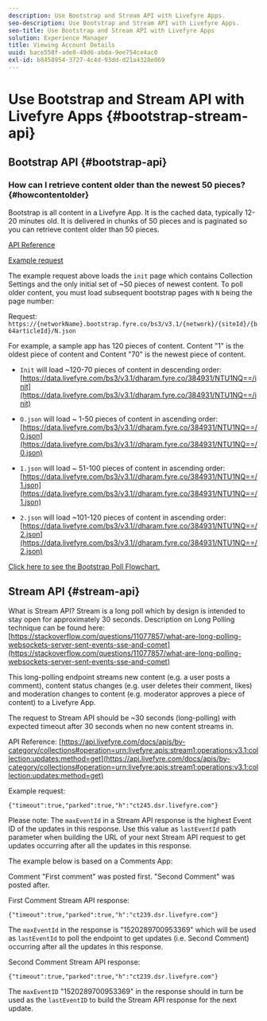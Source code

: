 ```yaml
---
description: Use Bootstrap and Stream API with Livefyre Apps.
seo-description: Use Bootstrap and Stream API with Livefyre Apps.
seo-title: Use Bootstrap and Stream API with Livefyre Apps
solution: Experience Manager
title: Viewing Account Details
uuid: bace558f-ade8-49d6-abda-9ee754ce4ac0
exl-id: b8458954-3727-4c4d-93dd-d21a4328e069
---
```

# Use Bootstrap and Stream API with Livefyre Apps {#bootstrap-stream-api}

## Bootstrap API {#bootstrap-api}

### How can I retrieve content older than the newest 50 pieces? {#howcontentolder}

Bootstrap is all content in a Livefyre App. It is the cached data, typically 12-20 minutes old. It is delivered in chunks of 50 pieces and is paginated so you can retrieve content older than 50 pieces.

[API Reference](https://api.livefyre.com/docs/apis/by-category/collections#operation=urn:livefyre:apis:bootstrap:operations:bs3:v3.1:network:site:article:init:method=get)

[Example request](https://data.livefyre.com/bs3/v3.1/dharam.fyre.co/384931/NTU1NQ==/init)

The example request above loads the `init` page which contains Collection Settings and the only initial set of ~50 pieces of newest content. To poll older content, you must load subsequent bootstrap pages with `N` being the page number:

Request: `https://{networkName}.bootstrap.fyre.co/bs3/v3.1/{network}/{siteId}/{b64articleId}/N.json`

For example, a sample app has 120 pieces of content. Content "1" is the oldest piece of content and Content "70" is the newest piece of content.

* `Init` will load ~120-70 pieces of content in descending order: [https://data.livefyre.com/bs3/v3.1/dharam.fyre.co/384931/NTU1NQ==/init](https://data.livefyre.com/bs3/v3.1/dharam.fyre.co/384931/NTU1NQ==/init)

* `O.json` will load ~ 1-50 pieces of content in ascending order: [https://data.livefyre.com/bs3/v3.1//dharam.fyre.co/384931/NTU1NQ==/0.json](https://data.livefyre.com/bs3/v3.1//dharam.fyre.co/384931/NTU1NQ==/0.json)

* `1.json` will load ~ 51-100 pieces of content in ascending order: [https://data.livefyre.com/bs3/v3.1//dharam.fyre.co/384931/NTU1NQ==/1.json](https://data.livefyre.com/bs3/v3.1//dharam.fyre.co/384931/NTU1NQ==/1.json)

* `2.json` will load ~101-120 pieces of content in ascending order:[https://data.livefyre.com/bs3/v3.1//dharam.fyre.co/384931/NTU1NQ==/2.json](https://data.livefyre.com/bs3/v3.1//dharam.fyre.co/384931/NTU1NQ==/2.json)

[Click here to see the Bootstrap Poll Flowchart.](https://marketing-resource-help.s3.amazonaws.com/resources/help/en_US/livefyre/bootstrap-poll-flowchart.pdf)

## Stream API {#stream-api}

What is Stream API?
Stream is a long poll which by design is intended to stay open for approximately 30 seconds. Description on Long Polling technique can be found here: [https://stackoverflow.com/questions/11077857/what-are-long-polling-websockets-server-sent-events-sse-and-comet](https://stackoverflow.com/questions/11077857/what-are-long-polling-websockets-server-sent-events-sse-and-comet)

This long-polling endpoint streams new content (e.g. a user posts a comment), content status changes (e.g. user deletes their comment, likes) and moderation changes to content (e.g. moderator approves a piece of content) to a Livefyre App.

The request to Stream API should be ~30 seconds (long-polling) with expected timeout after 30 seconds when no new content streams in.

API Reference: [https://api.livefyre.com/docs/apis/by-category/collections#operation=urn:livefyre:apis:stream1:operations:v3.1:collection:updates:method=get](https://api.livefyre.com/docs/apis/by-category/collections#operation=urn:livefyre:apis:stream1:operations:v3.1:collection:updates:method=get)

Example request: 

`{"timeout":true,"parked":true,"h":"ct245.dsr.livefyre.com"}`

Please note: The `maxEventId` in a Stream API response is the highest Event ID of the updates in this response. Use this value as `lastEventId` path parameter when building the URL of your next Stream API request to get updates occurring after all the updates in this response.

The example below is based on a Comments App:

Comment "First comment" was posted first. "Second Comment" was posted after.

First Comment Stream API response: 

`{"timeout":true,"parked":true,"h":"ct239.dsr.livefyre.com"}`

The `maxEventId` in the response is "1520289700953369" which will be used as `lastEventId` to poll the endpoint to get updates (i.e. Second Comment) occurring after all the updates in this response.

Second Comment Stream API response: 

`{"timeout":true,"parked":true,"h":"ct239.dsr.livefyre.com"}`

The `maxEventID` "1520289700953369" in the response should in turn be used as the `lastEventID` to build the Stream API response for the next update.
